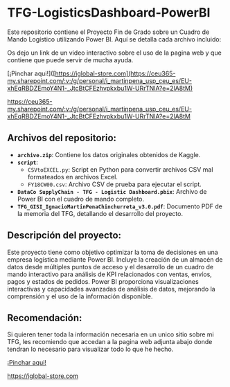 # TFG-LogisticsDashboard-PowerBI

Este repositorio contiene el Proyecto Fin de Grado sobre un Cuadro de Mando Logístico utilizando Power BI. Aquí se detalla cada archivo incluido:

Os dejo un link de un video interactivo sobre el uso de la pagina web y que contiene que puede servir de mucha ayuda. 

[¡Pinchar aqui!]([https://iglobal-store.com](https://ceu365-my.sharepoint.com/:v:/g/personal/i_martinpena_usp_ceu_es/EU-xhEqRBDZEmoY4N1-_JtcBtCFEzhvpkxbu1W-URrTNlA?e=2lA8tM)

https://ceu365-my.sharepoint.com/:v:/g/personal/i_martinpena_usp_ceu_es/EU-xhEqRBDZEmoY4N1-_JtcBtCFEzhvpkxbu1W-URrTNlA?e=2lA8tM

## Archivos del repositorio:

- **`archive.zip`**: Contiene los datos originales obtenidos de Kaggle.
- **`script`**:
  - `CSVtoEXCEL.py`: Script en Python para convertir archivos CSV mal formateados en archivos Excel.
  - `FY18CW00.csv`: Archivo CSV de prueba para ejecutar el script.
- **`DataCo SupplyChain - TFG - Logistic Dashboard.pbix`**: Archivo de Power BI con el cuadro de mando completo.
- **`TFG_GISI_IgnacioMartinPenaChinchurreta_v3.0.pdf`**: Documento PDF de la memoria del TFG, detallando el desarrollo del proyecto.

## Descripción del proyecto:

Este proyecto tiene como objetivo optimizar la toma de decisiones en una empresa logística mediante Power BI. Incluye la creación de un almacén de datos desde múltiples puntos de acceso y el desarrollo de un cuadro de mando interactivo para análisis de KPI relacionados con ventas, envíos, pagos y estados de pedidos. Power BI proporciona visualizaciones interactivas y capacidades avanzadas de análisis de datos, mejorando la comprensión y el uso de la información disponible.

## Recomendación:

Si quieren tener toda la información necesaria en un unico sitio sobre mi TFG, les recomiendo que accedan a la pagina web adjunta abajo donde tendran lo necesario para visualizar todo lo que he hecho.

[¡Pinchar aqui!](https://iglobal-store.com)

https://iglobal-store.com
